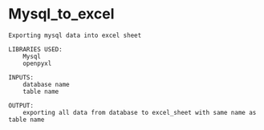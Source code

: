 # Mysql_to_excel
    Exporting mysql data into excel sheet
    
    LIBRARIES USED:
        Mysql  
        openpyxl

    INPUTS:
        database name
        table name
    
    OUTPUT:
        exporting all data from database to excel_sheet with same name as table name
